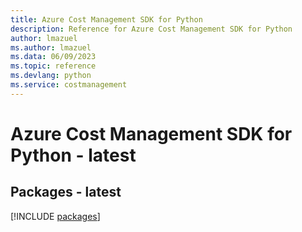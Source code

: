 ```yaml
---
title: Azure Cost Management SDK for Python
description: Reference for Azure Cost Management SDK for Python
author: lmazuel
ms.author: lmazuel
ms.data: 06/09/2023
ms.topic: reference
ms.devlang: python
ms.service: costmanagement
---
```

# Azure Cost Management SDK for Python - latest
## Packages - latest
[!INCLUDE [packages](cost-management-index.md)]